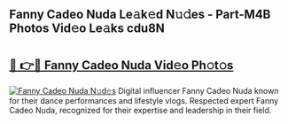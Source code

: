 ## Fanny Cadeo Nuda Le𝚊k𝚎d N𝚞𝚍es - Part-M4B Photos Vid𝚎o Le𝚊ks cdu8N

# <h2><a href="http://fbfhtdl.evod.top/?m=Fanny+Cadeo+Nuda">🔗 👉🔴 Fanny Cadeo Nuda Vid𝚎o Ph𝚘t𝚘s</a></h2>

[![Fanny Cadeo Nuda N𝚞d𝚎s](https://i.imgur.com/8V9OHl7.gif)](http://fbfhtdl.evod.top/?m=Fanny+Cadeo+Nuda)
Digital influencer Fanny Cadeo Nuda known for their dance performances and lifestyle vlogs. Respected expert Fanny Cadeo Nuda, recognized for their expertise and leadership in their field. 
